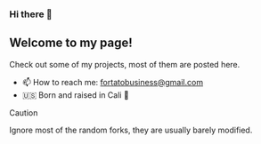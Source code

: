 ### Hi there 👋

## Welcome to my page!
Check out some of my projects, most of them are posted here.
- 📫 How to reach me: fortatobusiness@gmail.com 
- :us: Born and raised in Cali :bear:

> [!CAUTION]
> Ignore most of the random forks, they are usually barely modified. 


<!--

- 🔭 I’m currently working on ...
- 🌱 I’m currently learning ...
- 👯 I’m looking to collaborate on ...
- 🤔 I’m looking for help with ...
- 💬 Ask me about ...
- 📫 How to reach me: ...
- ⚡ Fun fact: ...
-->
